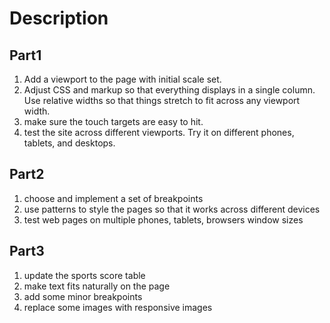 # Description
## Part1
1. Add a <mata> viewport to the page with initial scale set.
2. Adjust CSS and markup so that everything displays in a single column. Use relative widths so that things stretch to 
   fit across any viewport width.
3. make sure the touch targets are easy to hit.
4. test the site across different viewports. Try it on different phones, tablets, and desktops.
   
## Part2
1. choose and implement a set of breakpoints
2. use patterns to style the pages so that it works across different devices
3. test web pages on multiple phones, tablets, browsers window sizes

## Part3
1. update the sports score table
2. make text fits naturally on the page
3. add some minor breakpoints
4. replace some images with responsive images

